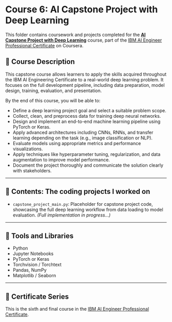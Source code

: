 # Course 6: AI Capstone Project with Deep Learning

This folder contains coursework and projects completed for the **[AI Capstone Project with Deep Learning](https://www.coursera.org/learn/ai-deep-learning-capstone?specialization=ai-engineer)** course, part of the [IBM AI Engineer Professional Certificate](https://www.coursera.org/professional-certificates/ai-engineer) on Coursera.

## 🧠 Course Description

This capstone course allows learners to apply the skills acquired throughout the IBM AI Engineering Certificate to a real-world deep learning problem. It focuses on the full development pipeline, including data preparation, model design, training, evaluation, and presentation.

By the end of this course, you will be able to:

- Define a deep learning project goal and select a suitable problem scope.
- Collect, clean, and preprocess data for training deep neural networks.
- Design and implement an end-to-end machine learning pipeline using PyTorch or Keras.
- Apply advanced architectures including CNNs, RNNs, and transfer learning depending on the task (e.g., image classification or NLP).
- Evaluate models using appropriate metrics and performance visualizations.
- Apply techniques like hyperparameter tuning, regularization, and data augmentation to improve model performance.
- Document the project thoroughly and communicate the solution clearly with stakeholders.

---

## 📂 Contents: The coding projects I worked on

- `capstone_project_main.py`: Placeholder for capstone project code, showcasing the full deep learning workflow from data loading to model evaluation. *(Full implementation in progress...)*

---

## 🔧 Tools and Libraries

- Python
- Jupyter Notebooks
- PyTorch or Keras
- Torchvision / Torchtext
- Pandas, NumPy
- Matplotlib / Seaborn

---

## 📌 Certificate Series

This is the sixth and final course in the [IBM AI Engineer Professional Certificate](https://www.coursera.org/professional-certificates/ai-engineer).
